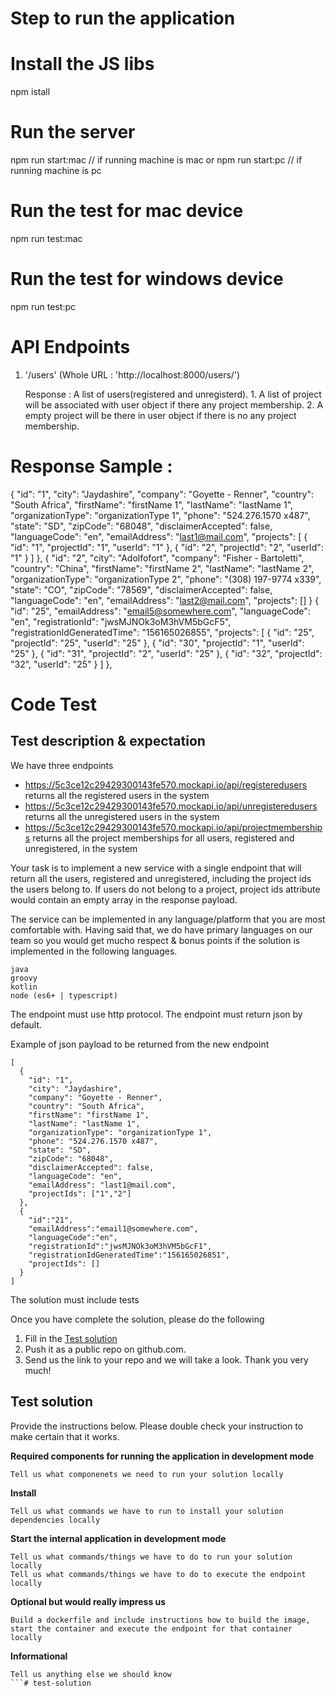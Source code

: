 Step to run the application 
================================

# Install the JS libs
  npm istall

# Run the server
  npm run start:mac // if running machine is mac
  or 
  npm run start:pc // if running machine is pc
  
# Run the test for mac device
  npm run test:mac

# Run the test for windows device
  npm run test:pc


# API Endpoints

1. '/users' (Whole URL : 'http://localhost:8000/users/')
    
    Response : A list of users(registered and unregisterd).
                 1. A list of project will be associated with user object if there any project membership.
                 2. A empty project will be there in user object if there is no any project membership.

                 
# Response Sample :
{
    "id": "1",
    "city": "Jaydashire",
    "company": "Goyette - Renner",
    "country": "South Africa",
    "firstName": "firstName 1",
    "lastName": "lastName 1",
    "organizationType": "organizationType 1",
    "phone": "524.276.1570 x487",
    "state": "SD",
    "zipCode": "68048",
    "disclaimerAccepted": false,
    "languageCode": "en",
    "emailAddress": "last1@mail.com",
    "projects": [
        {
          "id": "1",
          "projectId": "1",
          "userId": "1"
        },
        {
          "id": "2",
          "projectId": "2",
          "userId": "1"
        }
    ]
},
{
    "id": "2",
    "city": "Adolfofort",
    "company": "Fisher - Bartoletti",
    "country": "China",
    "firstName": "firstName 2",
    "lastName": "lastName 2",
    "organizationType": "organizationType 2",
    "phone": "(308) 197-9774 x339",
    "state": "CO",
    "zipCode": "78569",
    "disclaimerAccepted": false,
    "languageCode": "en",
    "emailAddress": "last2@mail.com",
    "projects": []
}
{
    "id": "25",
    "emailAddress": "email5@somewhere.com",
    "languageCode": "en",
    "registrationId": "jwsMJNOk3oM3hVM5bGcF5",
    "registrationIdGeneratedTime": "156165026855",
    "projects": [
        {
            "id": "25",
            "projectId": "25",
            "userId": "25"
        },
        {
            "id": "30",
            "projectId": "1",
            "userId": "25"
        },
        {
            "id": "31",
            "projectId": "2",
            "userId": "25"
        },
        {
            "id": "32",
            "projectId": "32",
            "userId": "25"
        }
    ]
},


Code Test 
================================

## Test description & expectation

We have three endpoints

* https://5c3ce12c29429300143fe570.mockapi.io/api/registeredusers returns all the registered users in the system
* https://5c3ce12c29429300143fe570.mockapi.io/api/unregisteredusers returns all the unregistered users in the system
* https://5c3ce12c29429300143fe570.mockapi.io/api/projectmemberships returns all the project memberships for all users, registered and unregistered, in the system

Your task is to implement a new service with a single endpoint that will return all the users, registered and unregistered, including the project ids the users belong to.  If users do not belong to a project, project ids attribute would contain an empty array in the response payload. 

The service can be implemented in any language/platform that you are most comfortable with.  Having said that, we do have primary languages on our team so you would get mucho respect & bonus points if the solution is implemented in the following languages.
```
java
groovy
kotlin
node (es6+ | typescript)
```  

The endpoint must use http protocol.  The endpoint must return json by default.

Example of json payload to be returned from the new endpoint
```
[
  {
    "id": "1",
    "city": "Jaydashire",
    "company": "Goyette - Renner",
    "country": "South Africa",
    "firstName": "firstName 1",
    "lastName": "lastName 1",
    "organizationType": "organizationType 1",
    "phone": "524.276.1570 x487",
    "state": "SD",
    "zipCode": "68048",
    "disclaimerAccepted": false,
    "languageCode": "en",
    "emailAddress": "last1@mail.com",
    "projectIds": ["1","2"]
  },
  {  
    "id":"21",
    "emailAddress":"email1@somewhere.com",
    "languageCode":"en",
    "registrationId":"jwsMJNOk3oM3hVM5bGcF1",
    "registrationIdGeneratedTime":"156165026851",
    "projectIds": []
  }   
]
```  

The solution must include tests

Once you have complete the solution, please do the following

1. Fill in the [Test solution](#test-solution-a-namesolutiona) 
2. Push it as a public repo on github.com. 
3. Send us the link to your repo and we will take a look.  Thank you very much! 

## Test solution <a name="solution"></a>

Provide the instructions below.  Please double check your instruction to make certain that it works.    

**Required components for running the application in development mode**
```
Tell us what componenets we need to run your solution locally
```

**Install**
```
Tell us what commands we have to run to install your solution dependencies locally
```

**Start the internal application in development mode**
```
Tell us what commands/things we have to do to run your solution locally
Tell us what commands/things we have to do to execute the endpoint locally 
```

**Optional but would really impress us**
```
Build a dockerfile and include instructions how to build the image, start the container and execute the endpoint for that container locally
```
**Informational**
```
Tell us anything else we should know
```# test-solution
